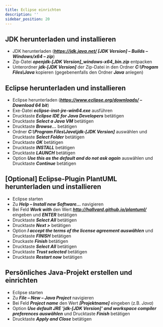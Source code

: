 ```yaml
---
title: Eclipse einrichten
description: ''
sidebar_position: 20
---
```


## JDK herunterladen und installieren

- JDK herunterladen (_**https://jdk.java.net/ \[JDK Version\] – Builds –
  Windows/x64 – zip**_)
- Zip-Datei _**openjdk-\[JDK Version\]\_windows-x64_bin.zip**_ entpacken
- Unterordner _**jdk-\[JDK Version\]**_ der Zip-Datei in den Ordner _**C:\Progam
  Files\Java**_ kopieren (gegebenenfalls den Ordner _**Java**_ anlegen)

## Eclipse herunterladen und installieren

- Eclipse herunterladen (_**https://www.eclipse.org/downloads/ – Download 64
  bit**_)
- Exe-Datei _**eclipse-inst-jre-win64.exe**_ ausführen
- Drucktaste _**Eclipse IDE for Java Developers**_ betätigen
- Drucktaste _**Select a Java VM**_ betätigen
- Drucktaste _**Browse…**_ betätigen
- Ordner _**C:\Program Files\Java\jdk-\[JDK Version\]**_ auswählen und
  Drucktaste _**Select Folder**_ betätigen
- Drucktaste _**OK**_ betätigen
- Drucktaste _**INSTALL**_ betätigen
- Drucktaste _**LAUNCH**_ betätigen
- Option _**Use this as the default and do not ask again**_ auswählen und
  Drucktaste _**Continue**_ betätigen

## \[Optional\] Eclipse-Plugin PlantUML herunterladen und installieren

- Eclipse starten
- Zu _**Help – Install new Software…**_ navigieren
- Bei Feld _**Work with**_ den Wert _**http://hallvard.github.io/plantuml/**_
  eingeben und _**ENTER**_ betätigen
- Drucktaste _**Select All**_ betätigen
- Drucktaste _**Next >**_ betätigen
- Option _**I accept the terms of the license agreement auswählen**_ und
  Drucktaste _**FINISH**_ betätigen
- Druckaste _**Finish**_ betätigen
- Drucktaste _**Select All**_ betätigen
- Drucktaste _**Trust selected**_ betätigen
- Drucktaste _**Restart now**_ betätigen

## Persönliches Java-Projekt erstellen und einrichten

- Eclipse starten
- Zu _**File – New – Java Project**_ navigieren
- Bei Feld _**Project name**_ den Wert _**\[Projektname\]**_ eingeben (z.B.
  _Java_)
- Option _**Use default JRE 'jdk-\[JDK Version\]' and workspace compiler
  preferences auswählen**_ und Drucktaste _**Finish**_ betätigen
- Drucktaste _**Apply and Close**_ betätigen
